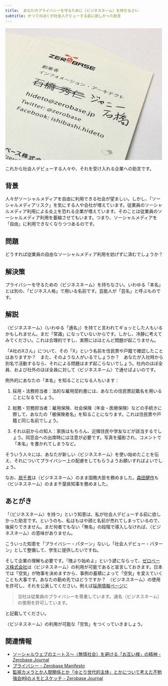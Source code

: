 ```yaml
---
title:  あなたのプライバシーを守るために〈ビジネスネーム〉を持ちなさい
subtitle: かつてのぼくが社会人デビューする前に欲しかった助言
---
```


<div class="eye-catch"><img src="/images/posts/business-name-for-your-privacy.jpg" alt="石橋秀仁あらためジャニー石橋" title="石橋秀仁の名刺"></div>

これから社会人デビューする人々や、それを受け入れる企業への助言です。

## 背景

人々がソーシャルメディアを自由に利用できる社会が望ましい。しかし、「ソーシャルメディアリスク」を気にする人や会社が増えています。従業員のソーシャルメディア利用による炎上を恐れる企業が増えています。そのことは従業員のソーシャルメディア利用を萎縮させてもいます。つまり、ソーシャルメディアを「自由」に利用できなくなりつつあるのです。

## 問題

どうすれば従業員の自由なソーシャルメディア利用を妨げずに済むでしょうか？

## 解決策

プライバシーを守るための〈ビジネスネーム〉を持ちなさい。いわゆる「本名」とは別の、「ビジネス人格」で用いる名前です。芸能人が「芸名」と呼ぶものです。

## 解説

〈ビジネスネーム〉（いわゆる「通名」）を持てと言われてギョッとした人もいるかもしれません。まだ「常識」になっていないからです。しかし、冷静に考えてみてください。これは合理的ですし、実際にはほとんど問題が起こりません。

「A社のXさん」について、その「X」という名前を住民票や戸籍で確認したことはありますか？　また、そのような人がいるでしょうか？　あなたが入社時から別名で活動するなら、それによる問題はまず起こらないでしょう。社内のほぼ全員、および社外のほぼ全員に対して〈ビジネスネーム〉で通せばよいのです。

例外的にあなたの「本名」を知ることになる人もいます：

1. 採用・法務担当者：法的な雇用契約書には、あなたの住民票記載名を用いることになるでしょう。

2. 総務・労務担当者：雇用保険、社会保険（年金・医療保険）などの手続きに際して、あなたの「被保険者名」を知ることになります。これは住民票や戸籍と同じ名前でしょう。

3. それ以前からの知人：家族はもちろん、近隣住民や学友などが該当するでしょう。同窓会への出席時には注意が必要です。写真を撮影され、コメントで「本名」を書かれてしまうなど。

そういう人々には、あなたが新しい〈ビジネスネーム〉を使い始めたことを伝え、それについてプライバシー上の配慮をしてもらうようお願いすればよいでしょう。

なお、[扇千景](http://ja.wikipedia.org/wiki/%E6%89%87%E5%8D%83%E6%99%AF#.E5.85.AC.E7.9A.84.E5.A0.B4.E9.9D.A2.E3.81.A7.E3.81.AE.E9.80.9A.E5.90.8D.EF.BC.88.E8.8A.B8.E5.90.8D.EF.BC.89.E4.BD.BF.E7.94.A8)は〈ビジネスネーム〉のまま国務大臣を務めました。[森田健作](http://ja.wikipedia.org/wiki/%E6%A3%AE%E7%94%B0%E5%81%A5%E4%BD%9C#.E5.85.AC.E7.9A.84.E5.A0.B4.E9.9D.A2.E3.81.A7.E3.81.AE.E9.80.9A.E5.90.8D.EF.BC.88.E8.8A.B8.E5.90.8D.EF.BC.89.E4.BD.BF.E7.94.A8.E3.81.AB.E3.81.A4.E3.81.84.E3.81.A6)も〈ビジネスネーム〉のまま千葉県知事を務めました。

## あとがき

「〈ビジネスネーム〉を持つ」という知恵は、私が社会人デビューする前に欲しかった助言です。というのも、私はもはや顔と名前が売れてしまっているので、後戻りできません。まだ何者でもない「無名」の段階で導入しなければ、〈ビジネスネーム〉の意味がありません。

こういった知恵を「プライバシー・パターン」ないし「社会人デビュー・パターン」として整備して、学生に提供したいですね。

そして企業の理解も必要です。「隗より始めよ」という諺にならって、[ゼロベース株式会社](http://zerobase.jp)は〈ビジネスネーム〉の利用が可能であると宣言しておきます。日本では「空気」が物事を決めますから、事例の蓄積によって「空気」を変えていくことも大事です。あなたの勤め先ではどうですか？　〈ビジネスネーム〉の使用を許可し、それを公表してください。例えば[採用情報ページ](http://zerobase.jp/jobs/information.html)に

> 当社は従業員のプライバシーを尊重しています。通名（ビジネスネーム）の使用を許可しています。

と記載してください。

〈ビジネスネーム〉の利用が可能な「空気」をつくっていきましょう。

## 関連情報

- [ソーシャルウェブのエートス〜〈無情社会〉を避ける「お互い様」の精神 - Zerobase Journal](http://zerobase.jp/blog/2011/02/post_95.html)
- [プライバシー - Zerobase Manifesto](http://zerobase.jp/manifesto/?%E3%83%97%E3%83%A9%E3%82%A4%E3%83%90%E3%82%B7%E3%83%BC)
- [監視カメラとか人間関係とか「ゆとり世代的主体」とかについて考えた不勉強会#8のメモとスケッチ - Zerobase Journal](http://zerobase.jp/blog/2012/08/unlearning_120812.html)
